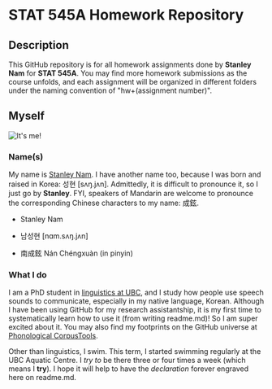 # STAT 545A Homework Repository

## Description

This GitHub repository is for all homework assignments done by **Stanley Nam** for **STAT 545A**. You may find more homework submissions as the course unfolds, and each assignment will be organized in different folders under the naming convention of "hw+(assignment number)".

## Myself

![](https://linguistics.ubc.ca/files/2018/09/cropped-14925622_1150548275032209_273163556324846325_n-1.jpg "It's me!")

### Name(s)

My name is [Stanley Nam](https://linguistics.ubc.ca/person/stanley-nam/). I have another name too, because I was born and raised in Korea: 성현 [sʌŋ.jʌn]. Admittedly, it is difficult to pronounce it, so I just go by **Stanley**. FYI, speakers of Mandarin are welcome to pronounce the corresponding Chinese characters to my name: 成鉉.

* Stanley Nam

* 남성현 [nɑm.sʌŋ.jʌn]

* 南成鉉 Nán Chéngxuàn (in pinyin)

### What I do

I am a PhD student in [linguistics at UBC](https://linguistics.ubc.ca), and I study how people use speech sounds to communicate, especially in my native language, Korean. Although I have been using GitHub for my research assistantship, it is my first time to systematically learn how to use it (from writing readme.md)! So I am super excited about it. You may also find my footprints on the GitHub universe at [Phonological CorpusTools](https://github.com/PhonologicalCorpusTools/CorpusTools).

Other than linguistics, I swim. This term, I started swimming regularly at the UBC Aquatic Centre. I *try to* be there three or four times a week (which means I **try**). I hope it will help to have the *declaration* forever engraved here on readme.md.
